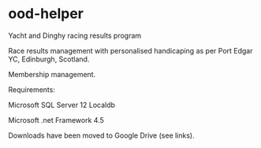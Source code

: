# ood-helper
Yacht and Dinghy racing results program

Race results management with personalised handicaping as per Port Edgar YC, Edinburgh, Scotland.

Membership management.

Requirements:

Microsoft SQL Server 12 Localdb

Microsoft .net Framework 4.5

Downloads have been moved to Google Drive (see links).
